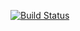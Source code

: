 [![Build Status](https://github.com/ben-nathanson/forget-me-nots/actions/workflows/unit_tests.yaml/badge.svg)](https://github.com/ben-nathanson/forget-me-nots/actions/workflows/unit_tests.yaml)
